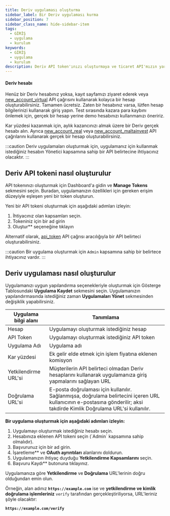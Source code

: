 ```yaml
---
title: Deriv uygulaması oluşturma
sidebar_label: Bir Deriv uygulaması kurma
sidebar_position: 7
sidebar_class_name: hide-sidebar-item
tags:
  - GİRİŞ
  - uygulama
  - kurulum
keywords:
  - GİRİŞ
  - uygulama
  - kurulum
description: Deriv API token'ınızı oluşturmaya ve ticaret API'mızın yardımıyla ticaret uygulamanızı oluşturmaya yönelik adım adım kılavuz. Daha fazla öğrenin.
---
```


#### Deriv hesabı

Henüz bir Deriv hesabınız yoksa, kayıt sayfamızı ziyaret ederek veya <a href="/api-explorer#new_account_virtual" target="_blank" rel="noopener noreferrer">new_account_virtual</a> API çağrısını kullanarak kolayca bir hesap oluşturabilirsiniz. Tamamen ücretsiz. Zaten bir hesabınız varsa, lütfen hesap bilgilerinizi kullanarak giriş yapın. Test sırasında kazara para kaybını önlemek için, gerçek bir hesap yerine demo hesabınızı kullanmanızı öneririz.

Kar yüzdesi kazanmak için, aylık kazancınızı almak üzere bir Deriv gerçek hesabı alın. Ayrıca <a href="/api-explorer#new_account_real" target="_blank" rel="noopener noreferrer">new_account_real</a> veya <a href="/api-explorer#new_account_maltainvest" target="_blank" rel="noopener noreferrer">new_account_maltainvest</a> API çağrılarını kullanarak gerçek bir hesap oluşturabilirsiniz.

:::caution
Deriv uygulamaları oluşturmak için, uygulamanız için kullanmak istediğiniz hesabın Yönetici kapsamına sahip bir API belirtecine ihtiyacınız olacaktır.
:::

## Deriv API tokeni nasıl oluşturulur

API tokenınızı oluşturmak için Dashboard'a gidin ve **Manage Tokens** sekmesini seçin. Buradan, uygulamanızın özellikleri için gereken erişim düzeyiyle eşleşen yeni bir token oluşturun.

Yeni bir API tokeni oluşturmak için aşağıdaki adımları izleyin:

1. İhtiyacınız olan kapsamları seçin.
2. Tokeniniz için bir ad girin
3. Oluştur\*\* seçeneğine tıklayın

Alternatif olarak, <a href="/api-explorer#api_token" target="_blank" rel="noopener noreferrer">api_token</a> API çağrısı aracılığıyla bir API belirteci oluşturabilirsiniz.

:::caution
Bir uygulama oluşturmak için `Admin` kapsamına sahip bir belirtece ihtiyacınız vardır.
:::

## Deriv uygulaması nasıl oluşturulur

Uygulamanızı uygun yapılandırma seçenekleriyle oluşturmak için Gösterge Tablosundaki **Uygulama Kaydet** sekmesini seçin. Uygulamanızın yapılandırmasında istediğiniz zaman **Uygulamaları Yönet** sekmesinden değişiklik yapabilirsiniz.

| Uygulama bilgi alanı | Tanımlama                                                                                                                                                                                                 |
| -------------------- | --------------------------------------------------------------------------------------------------------------------------------------------------------------------------------------------------------- |
| Hesap                | Uygulamayı oluşturmak istediğiniz hesap                                                                                                                                                                   |
| API Token            | Uygulamayı oluşturmak istediğiniz API token                                                                                                                                                               |
| Uygulama Adı         | Uygulama adı                                                                                                                                                                                              |
| Kar yüzdesi          | Ek gelir elde etmek için işlem fiyatına eklenen komisyon                                                                                                                                                  |
| Yetkilendirme URL'si | Müşterilerin API belirteci olmadan Deriv hesaplarını kullanarak uygulamanıza giriş yapmalarını sağlayan URL                                                                                               |
| Doğrulama URL'si     | E-posta doğrulaması için kullanılır. Sağlanmışsa, doğrulama belirtecini içeren URL kullanıcının e-postasına gönderilir; aksi takdirde Kimlik Doğrulama URL'si kullanılır. |

**Bir uygulama oluşturmak için aşağıdaki adımları izleyin:**

1. Uygulamayı oluşturmak istediğiniz hesabı seçin.
2. Hesabınıza eklenen API tokeni seçin (\`Admin\` kapsamına sahip olmalıdır).
3. Başvurunuz için bir ad girin.
4. İşaretleme\*\* ve **OAuth ayrıntıları** alanlarını doldurun.
5. Uygulamanızın ihtiyaç duyduğu **Yetkilendirme Kapsamlarını** seçin.
6. Başvuru Kaydı\*\* butonuna tıklayınız.

Uygulamanıza göre **Yetkilendirme** ve **Doğrulama** URL'lerinin doğru olduğundan emin olun.

Örneğin, alan adınız **`https://example.com`** ise ve **yetkilendirme ve kimlik doğrulama işlemleriniz** `verify` tarafından gerçekleştiriliyorsa, URL'leriniz şöyle olacaktır:

**`https://example.com/verify`**
